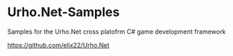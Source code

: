 # Urho.Net-Samples

Samples for the Urho.Net cross platofrm C# game development framework 

https://github.com/elix22/Urho.Net
